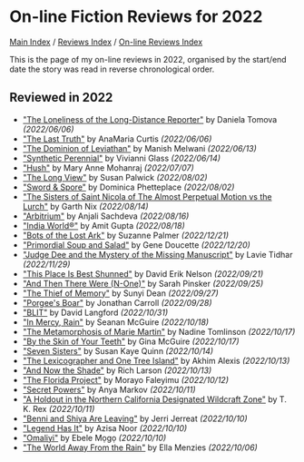 # On-line Fiction Reviews for 2022

[Main Index](../../../README.md) / [Reviews Index](../../README.md) / [On-line Reviews Index](../README.md)

This is the page of my on-line reviews in 2022, organised by the start/end date the story was read in reverse chronological order.

## Reviewed in 2022
- ["The Loneliness of the Long-Distance Reporter"](20220606-TheLonelinessOfTheLongDistanceReporter.md) by Daniela Tomova *(2022/06/06)*
- ["The Last Truth"](20220606-TheLastTruth.md) by AnaMaria Curtis *(2022/06/06)*
- ["The Dominion of Leviathan"](20220613-TheDominionOfLeviathan.md) by Manish Melwani *(2022/06/13)*
- ["Synthetic Perennial"](20220614-SyntheticPerennial.md) by Vivianni Glass *(2022/06/14)*
- ["Hush"](20220707-Hush.md) by Mary Anne Mohanraj *(2022/07/07)*
- ["The Long View"](20220802-TheLongView.md) by Susan Palwick *(2022/08/02)*
- ["Sword & Spore"](20220802-SwordAndSpore.md) by Dominica Phetteplace *(2022/08/02)*
- ["The Sisters of Saint Nicola of The Almost Perpetual Motion vs the Lurch"](20220814-TheSistersOfSaintNicola.md) by Garth Nix *(2022/08/14)*
- ["Arbitrium"](20220816-Arbitrium.md) by Anjali Sachdeva *(2022/08/16)*
- ["India World®"](20220818-IndiaWorld.md) by Amit Gupta *(2022/08/18)*
- ["Bots of the Lost Ark"](20221221-BotsOfTheLostArk.md) by Suzanne Palmer *(2022/12/21)*
- ["Primordial Soup and Salad"](20221220-PrimordialSoupAndSalad.md) by Gene Doucette *(2022/12/20)*
- ["Judge Dee and the Mystery of the Missing Manuscript"](20221128-JudgeDeeAndTheMysteryOfTheMissingManuscript.md) by Lavie Tidhar *(2022/11/29)*
- ["This Place Is Best Shunned"](20220921-ThisPlaceIsBestShunned.md) by David Erik Nelson *(2022/09/21)*
- ["And Then There Were (N-One)"](20220925-AndThenThereWereN-One.md) by Sarah Pinsker *(2022/09/25)*
- ["The Thief of Memory"](20220927-TheThiefOfMemory.md) by Sunyi Dean *(2022/09/27)*
- ["Porgee's Boar"](20220928-PorgeesBoar.md) by Jonathan Carroll *(2022/09/28)*
- ["BLIT"](20221031-BLIT.md) by David Langford *(2022/10/31)*
- ["In Mercy, Rain"](20221018-InMercyRain.md) by Seanan McGuire *(2022/10/18)*
- ["The Metamorphosis of Marie Martin"](20221017-TheMetamorphosisOfMarieMartin.md) by Nadine Tomlinson *(2022/10/17)*
- ["By the Skin of Your Teeth"](20221017-ByTheSkinOfYourTeeth.md) by Gina McGuire *(2022/10/17)*
- ["Seven Sisters"](20221014-SevenSisters.md) by Susan Kaye Quinn *(2022/10/14)*
- ["The Lexicographer and One Tree Island"](20221013-TheLexicographerAndOneTreeIsland.md) by Akhim Alexis *(2022/10/13)*
- ["And Now the Shade"](20221013-AndNowTheShade.md) by Rich Larson *(2022/10/13)*
- ["The Florida Project"](20221012-TheFloridaProject.md) by Morayo ​​Faleyimu *(2022/10/12)*
- ["Secret Powers"](20221011-SecretPowers.md) by Anya Markov *(2022/10/11)*
- ["A Holdout in the Northern California Designated Wildcraft Zone"](20221011-AHoldoutInTheNorthernCaliforniaDesignatedWildcraftZone.md) by T. K. Rex *(2022/10/11)*
- ["Benni and Shiya Are Leaving"](20221010-BenniAndShiyaAreLeaving.md) by Jerri Jerreat *(2022/10/10)*
- ["Legend Has It"](20221010-LegendHasIt.md) by Azisa Noor *(2022/10/10)*
- ["Omaliyi"](20221010-Omaliyi.md) by Ebele Mọgọ *(2022/10/10)*
- ["The World Away From the Rain"](20221006-TheWorldAwayFromRain.md) by Ella Menzies *(2022/10/06)*
